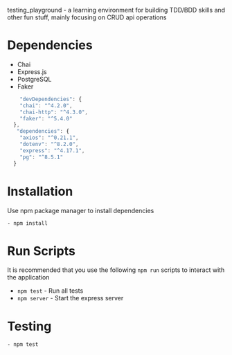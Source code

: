 testing_playground - a learning environment for building TDD/BDD skills and other fun stuff, mainly focusing on CRUD api operations

# Dependencies

- Chai
- Express.js
- PostgreSQL
- Faker

```javascript
    "devDependencies": {
    "chai": "^4.2.0",
    "chai-http": "^4.3.0",
    "faker": "^5.4.0"
  },
   "dependencies": {
    "axios": "^0.21.1",
    "dotenv": "^8.2.0",
    "express": "^4.17.1",
    "pg": "^8.5.1"
  }
``` 
# Installation

Use npm package manager to install dependencies

```bash
- npm install
```

# Run Scripts

It is recommended that you use the following `npm run` scripts to interact with the application

- `npm test` - Run all tests
- `npm server` - Start the express server

# Testing

```bash
- npm test
```
